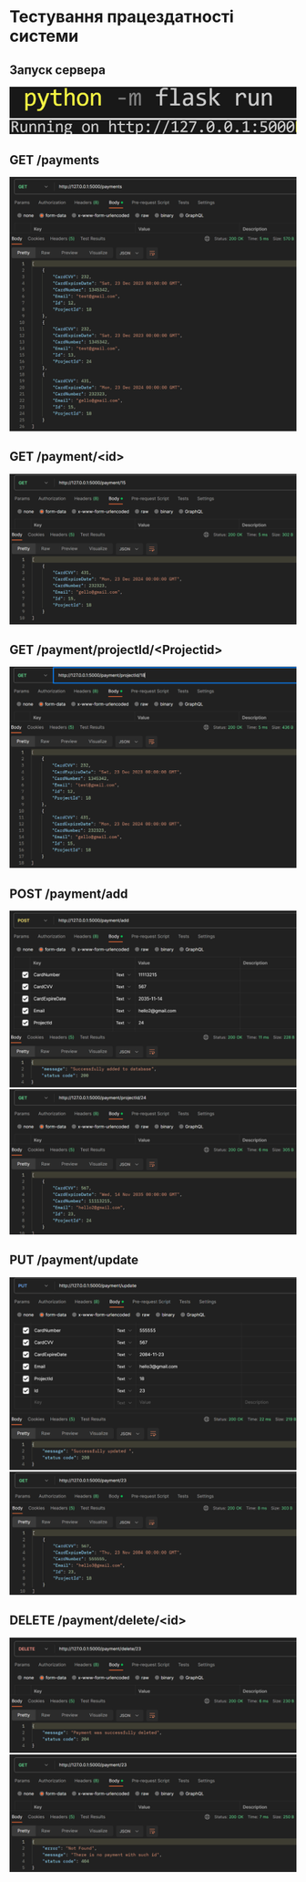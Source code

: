 # Тестування працездатності системи

## Запуск сервера
 ![](./Images/run_server.png)
 ![](./Images/run_server_url.png)

## GET /payments
 ![](./Images/get_payments.png)

## GET /payment/\<id\>
 ![](./Images/get_payment_by_id.png)

## GET /payment/projectId/\<Projectid\>
 ![](./Images/get_payments_by_project_id.png)

## POST /payment/add
 ![](./Images/add_payment.png)
 ![](./Images/add_payment_test.png)

## PUT /payment/update
 ![](./Images/update_payment.png)
 ![](./Images/update_payment_test.png)

## DELETE /payment/delete/\<id\>
 ![](./Images/delete_payment.png)
 ![](./Images/delete_payment_test.png)

